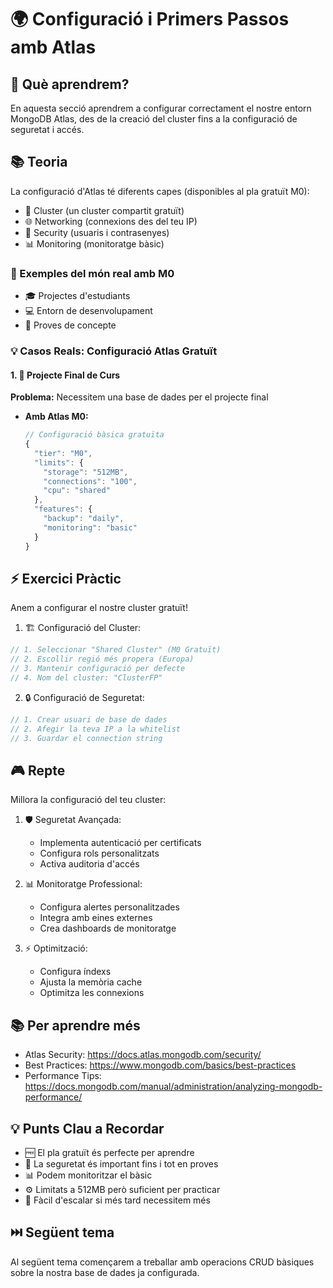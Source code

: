 # 🌍 Configuració i Primers Passos amb Atlas

## 🎯 Què aprendrem?
En aquesta secció aprendrem a configurar correctament el nostre entorn MongoDB Atlas, des de la creació del cluster fins a la configuració de seguretat i accés.

## 📚 Teoria
La configuració d'Atlas té diferents capes (disponibles al pla gratuït M0):
- 🏢 Cluster (un cluster compartit gratuït)
- 🌐 Networking (connexions des del teu IP)
- 🔐 Security (usuaris i contrasenyes)
- 📊 Monitoring (monitoratge bàsic)

### 🌟 Exemples del món real amb M0
- 🎓 Projectes d'estudiants
- 💻 Entorn de desenvolupament
- 🧪 Proves de concepte

### 💡 Casos Reals: Configuració Atlas Gratuït

#### 1. 🚀 Projecte Final de Curs
**Problema:** Necessitem una base de dades per el projecte final
- **Amb Atlas M0:**
  ```javascript
  // Configuració bàsica gratuïta
  {
    "tier": "M0",
    "limits": {
      "storage": "512MB",
      "connections": "100",
      "cpu": "shared"
    },
    "features": {
      "backup": "daily",
      "monitoring": "basic"
    }
  }
  ```

## ⚡ Exercici Pràctic
Anem a configurar el nostre cluster gratuït!

1. 🏗️ Configuració del Cluster:
```javascript
// 1. Seleccionar "Shared Cluster" (M0 Gratuït)
// 2. Escollir regió més propera (Europa)
// 3. Mantenir configuració per defecte
// 4. Nom del cluster: "ClusterFP"
```

2. 🔒 Configuració de Seguretat:
```javascript
// 1. Crear usuari de base de dades
// 2. Afegir la teva IP a la whitelist
// 3. Guardar el connection string
```

## 🎮 Repte
Millora la configuració del teu cluster:

1. 🛡️ Seguretat Avançada:
   - Implementa autenticació per certificats
   - Configura rols personalitzats
   - Activa auditoria d'accés

2. 📊 Monitoratge Professional:
   - Configura alertes personalitzades
   - Integra amb eines externes
   - Crea dashboards de monitoratge

3. ⚡ Optimització:
   - Configura índexs
   - Ajusta la memòria cache
   - Optimitza les connexions

## 📚 Per aprendre més
- Atlas Security: https://docs.atlas.mongodb.com/security/
- Best Practices: https://www.mongodb.com/basics/best-practices
- Performance Tips: https://docs.mongodb.com/manual/administration/analyzing-mongodb-performance/

## 💡 Punts Clau a Recordar
- 🆓 El pla gratuït és perfecte per aprendre
- 🔐 La seguretat és important fins i tot en proves
- 📊 Podem monitoritzar el bàsic
- ⚙️ Limitats a 512MB però suficient per practicar
- 🚀 Fàcil d'escalar si més tard necessitem més

## ⏭️ Següent tema
Al següent tema començarem a treballar amb operacions CRUD bàsiques sobre la nostra base de dades ja configurada. 